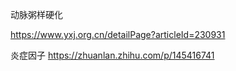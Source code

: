 


动脉粥样硬化

https://www.yxj.org.cn/detailPage?articleId=230931




炎症因子
https://zhuanlan.zhihu.com/p/145416741






